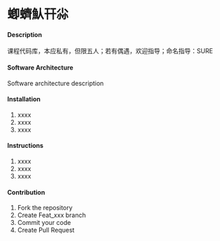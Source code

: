 # 蝍蠐魜幵尛

#### Description
课程代码库，本应私有，但限五人；若有偶遇，欢迎指导；命名指导：SURE

#### Software Architecture
Software architecture description

#### Installation

1.  xxxx
2.  xxxx
3.  xxxx

#### Instructions

1.  xxxx
2.  xxxx
3.  xxxx

#### Contribution

1.  Fork the repository
2.  Create Feat_xxx branch
3.  Commit your code
4.  Create Pull Request
